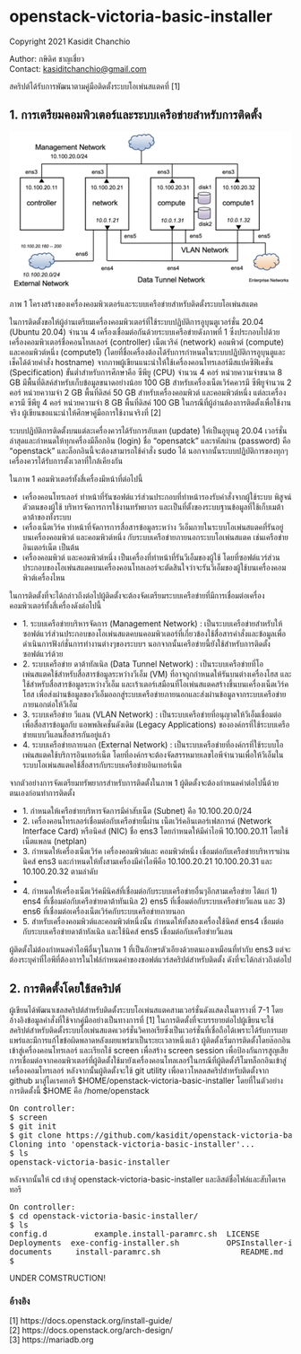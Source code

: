 # openstack-victoria-basic-installer

Copyright 2021 Kasidit Chanchio 

Author: กษิดิศ ชาญเชี่ยว <br>
Contact: kasiditchanchio@gmail.com <br>

<p>
สคริปต์ได้รับการพัฒนาตามคู่มือติดตั้งระบบโอเพ่นสแตคที่ [1]
<p>
<h2> 1. การเตรียมคอมพิวเตอร์และระบบเครือข่ายสำหรับการติดตั้ง </h2>
<p>
<img src="documents/openstack-host-network.png">
<p>
ภาพ 1 โครงสร้างของเครื่องคอมพิวเตอร์และระบบเครือข่ายสำหรับติดตั้งระบบโอเพ่นสแตค <br>
<p>
ในการติดตั้งขอให้ผู้อ่านเตรียมเครื่องคอมพิวเตอร์ที่ใช้ระบบปฏิบัติการอูบุนตูเวอร์ชั่น 20.04  (Ubuntu 20.04) จำนวน 4 เครื่องเชื่อมต่อกันด้วยระบบเครือข่ายดังภาพที่ 1 ซึ่งประกอบไปด้วยเครื่องคอมพิวเตอร์ชื่อคอนโทลเลอร์ (controller)  เน็ตเวริค์ (network) คอมพิวต์ (compute) และคอมพิวต์หนึ่ง (compute1) (โดยที่ชื่อเครื่องต้องได้รับการกำหนดในระบบปฏิบัติการอูบุนตูและเช็คได้ด้วยคำสั่ง hostname) จากภาพผู้เขียนแนะนำให้ใช้เครื่องคอนโทรเลอร์มีสแปคซิฟิเคชั่น (Specification) ขั้นต่ำสำหรับการศึกษาคือ ซีพียู (CPU) จำนวน 4 คอร์ หน่วยความจำขนาด 8 GB มีพื้นที่ดิสค์สำหรับเก็บข้อมูลขนาดอย่างน้อย 100 GB สำหรับเครื่องเน็ตเวิร์คควรมี ซีพียูจำนวน 2 คอร์ หน่วยความจำ 2 GB พื้นที่ดิสค์ 50 GB สำหรับเครื่องคอมพิวต์ และคอมพิวต์หนึ่ง แต่ละเครื่องควรมี ซีพียู 4 คอร์ หน่วยความจำ 8 GB พื้นที่ดิสค์ 100 GB ในกรณีที่ผู้อ่านต้องการติดตั้งเพื่อใช้งานจริง ผู้เขียนขอแนะนำให้ศึกษาคู่มือการใช้งานจริงที่ [2]
<p>
ระบบปฏิบัติการติดตั้งบนแต่ละเครื่องควรได้รับการอับเดท (update) ให้เป็นอูบุนตู 20.04 เวอร์ชั่นล่าสุดและกำหนดให้ทุกเครื่องมีล็อกอิน (login) ชื่อ “opensatck” และรหัสผ่าน (password) คือ “openstack” และล็อกอินนี้จะต้องสามารถใช้คำสั่ง sudo ได้ นอกจากนั้นระบบปฏิบัติการของทุกๆเครื่องควรได้รับการตั้งเวลาที่ใกล้เคียงกัน
<p>
ในภาพ 1 คอมพิวเตอร์ทั้งสี่เครื่องมีหน้าที่ต่อไปนี้ 
<ul>
  <li>เครื่องคอนโทรเลอร์ ทำหน้าที่รันซอฟต์แวร์ส่วนประกอบที่ทำหน้ารองรับคำสั่งจากผู้ใช้ระบบ พิสูจน์ตัวตนของผู้ใช้ บริหารจัดการการใช้งานทรัพยากร และเป็นที่ตั้งของระบบฐานข้อมูลที่ใช้เก็บเมต้าดาต้าของทั้งระบบ
  <li>เครื่องเน็ตเวิร์ค ทำหน้าที่จัดการการสื่อสารข้อมูลระหว่าง วีเอ็มภายในระบบโอเพ่นสแตคที่รันอยู่บนเครื่องคอมพิวต์ และคอมพิวต์หนึ่ง กับระบบเครือข่ายภายนอกระบบโอเพ่นสแตค เช่นเครือข่ายอินเตอร์เน็ต เป็นต้น 
  <li>เครื่องคอมพิวต์ และคอมพิวต์หนึ่ง เป็นเครื่องที่ทำหน้าที่รันวีเอ็มของผู้ใช้ โดยที่ซอฟต์แวร์ส่วนประกอบของโอเพ่นสแตคบนเครื่องคอนโทลเลอร์จะตัดสินใจว่าจะรันวีเอ็มของผู้ใช้บนเครื่องคอมพิวต์เครื่องไหน 
</ul>
<p>
  ในการติดตั้งที่จะได้กล่าวถึงต่อไปผู้ติดตั้งจะต้องจัดเตรียมระบบเครือข่ายที่มีการเชื่อมต่อเครื่องคอมพิวเตอร์ทั้งสี่เครื่องดังต่อไปนี้ 
<ul>
<li>1.	ระบบเครือข่ายบริหารจัดการ (Management Network) : เป็นระบบเครือข่ายสำหรับให้ซอฟต์แวร์ส่วนประกอบของโอเพ่นสแตคบนคอมพิวเตอร์ที่เกี่ยวข้องใช้สื่อสารคำสั่งและข้อมูลเพื่อดำเนินการฟังก์ชั่นการทำงานต่างๆของระบบฯ นอกจากนั้นเครือข่ายนี้ยังใช้สำหรับการติดตั้งซอฟต์แวร์ด้วย
  <li>2.	ระบบเครือข่าย ดาต้าทัลเนิล (Data Tunnel Network) : เป็นระบบเครือข่ายที่โอเพ่นสแตคใช้สำหรับสื่อสารข้อมูลระหว่างวีเอ็ม (VM) ที่อาจถูกกำหนดให้รันบนต่างเครื่องโฮส และใช้สำหรับสื่อสารข้อมูลระหว่างวีเอ็ม และเร้าเตอร์เสมือนที่โอเพ่นสแตคสร้างขึ้นบนเครื่องเน็ตเวิร์คโฮส เพื่อส่งผ่านข้อมูลของวีเอ็มออกสู่ระบบเครือข่ายภายนอกและส่งผ่านข้อมูลจากระบบเครือข่ายภายนอกต่อให้วีเอ็ม
    <li>3.	ระบบเครือข่าย วีแลน (VLAN Network) : เป็นระบบเครือข่ายที่อนุญาตให้วีเอ็มเชื่อมต่อเพื่อสื่อสารข้อมูลกับ แอพพลิเคชั่นดังเดิม (Legacy Applications) ขององค์กรที่ใช้ระบบเครือข่ายแบบวีแลนสื่อสารกันอยู่แล้ว 
      <li>4.	ระบบเครือข่ายภายนอก (External Network) : เป็นระบบเครือข่ายที่องค์กรที่ใช้ระบบโอเพ่นสแตคใช้บริการอินเทอร์เน็ต โดยที่องค์กรจะต้องจัดสรรหมายเลขไอพีจำนวนเพื่อให้วีเอ็มในระบบโอเพ่นสแตคใช้สื่อสารกับระบบเครือข่ายอินเทอร์เน็ต
</ul>
<p>
  จากตัวอย่างการจัดเตรียมทรัพยากรสำหรับการติดตั้งในภาพ 1 ผู้ติดตั้งจะต้องกำหนดค่าต่อไปนี้ด้วยตนเองก่อนทำการติดตั้ง
  <ul>
    <li>1.	กำหนดให้เครือข่ายบริหารจัดการมีค่าสับเน็ต (Subnet) คือ 10.100.20.0/24 </li>
    <li>2.	เครื่องคอนโทรเลอร์เชื่อมต่อกับเครือข่ายนี้ผ่าน เน็ตเวิร์คอินเตอร์เฟสการด์ (Network Interface Card) หรือนิคส์ (NIC) ชื่อ ens3 โดยกำหนดให้มีค่าไอพี 10.100.20.11 โดยใช้เน็ตแพลน (netplan) </li>
    <li>3.	กำหนดให้เครื่องเน็ตเวิร์ค เครื่องคอมพิวต์และ คอมพิวต์หนึ่ง เชื่อมต่อกับเครือข่ายบริหารฯผ่านนิคส์ ens3 และกำหนดให้ทั้งสามเครื่องมีค่าไอพีคือ 10.100.20.21 10.100.20.31 และ 10.100.20.32 ตามลำดับ <li>
    <li>4.	กำหนดให้เครื่องเน็ตเวิร์คมีนิคส์ที่เชื่อมต่อกับระบบเครือข่ายอื่นๆอีกสามเครือข่าย ได้แก่ 1) ens4 ที่เชื่อมต่อกับเครือข่ายดาต้าทันเนิล 2) ens5 ที่เชื่อมต่อกับระบบเครือข่ายวีแลน และ 3) ens6 ที่เชื่อมต่อเครื่องเน็ตเวิร์คกับระบบเครือข่ายภายนอก </li>
    <li>5.	สำหรับเครื่องคอมพิวต์และคอมพิวต์หนึ่งนั้น กำหนดให้ทั้งสองเครื่องใช้นิคส์ ens4 เชื่อมต่อกับระบบเครือข่ายดาต้าทัลเนิล และใช้นิคส์ ens5 เชื่อมต่อกับเครือข่ายวีแลน </li>
  </ul>
  ผู้ติดตั้งไม่ต้องกำหนดค่าไอพีอื่นๆในภาพ 1 ที่เป็นอักษรตัวเอียงด้วยตนเองเหมือนที่ทำกับ ens3 แต่จะต้องระบุค่าที่ไอพีที่ต้องการในไฟล์กำหนดค่าของซอฟต์แวร์สคริปต์สำหรับติดตั้ง ดังที่จะได้กล่าวถึงต่อไป
<p>
<p>
<h2> 2. การติดตั้งโดยใช้สคริปต์ </h2>
<p>
ผู้เขียนได้พัฒนาเชลสคริปต์สำหรับติดตั้งระบบโอเพ่นสแตคสามเวอร์ชั่นดังแสดงในตารางที่ 7-1 โดยอ้างอิงข้อมูลคำสั่งที่ใช้จากคู่มืออย่างเป็นทางการที่ [1] ในการติดตั้งที่จะบรรยายต่อไปผู้เขียนจะใช้สคริปต์สำหรับติดตั้งระบบโอเพ่นสแตคเวอร์ชั่นวิคทอเรียซึ่งเป็นเวอร์ชั่นที่เชื่อถือได้เพราะได้รับการเผยแพร่และมีการแก้ไขข้อผิดพลาดหลังเผยแพร่มาเป็นระยะเวลาหนึ่งแล้ว
ผู้ติดตั้งเริ่มการติดตั้งโดยล๊อกอินเข้าสู่เครื่องคอนโทรเลอร์ และเรียกใช้ screen เพื่อสร้าง screen session เพื่อป้องกันการสูญเสียการเชื่อมต่อจากคอมพิวเตอร์ที่ผู้ติดตั้งใช้มายังเครื่องคอนโทลเลอร์ในกรณีที่ผู้ติดตั้งรีโมทล็อกอินเข้าสู่เครื่องคอมโทรเลอร์ หลังจากนั้นผู้ติดตั้งจะใช้ git utility เพื่อดาวโหลดสคริปสำหรับติดตั้งจาก github มาสู่ไดเรคทอรี $HOME/openstack-victoria-basic-installer โดยที่ในตัวอย่างการติดตั้งนี้ $HOME คือ /home/openstack 
<pre>
On controller: 
$ screen
$ git init
$ git clone https://github.com/kasidit/openstack-victoria-basic-installer
Cloning into 'openstack-victoria-basic-installer'...
$ ls
openstack-victoria-basic-installer
</pre>
<p>
  หลังจากนั้นให้ cd เข้าสู่ openstack-victoria-basic-installer และลิสต์ชื่อไฟล์และสับไดเรคทอรี
<pre>
On controller: 
$ cd openstack-victoria-basic-installer/
$ ls
config.d          example.install-paramrc.sh  LICENSE                  Untarfiles
Deployments  exe-config-installer.sh          OPSInstaller-init.tar  vmhosts-scripts
documents     install-paramrc.sh                 README.md
$ 
</pre>
<p>
  
UNDER COMSTRUCTION!


<h3>อ้างอิง</h3>
<p><p>
[1] https://docs.openstack.org/install-guide/ <br>
[2] https://docs.openstack.org/arch-design/ <br>
[3] https://mariadb.org <br>

  
